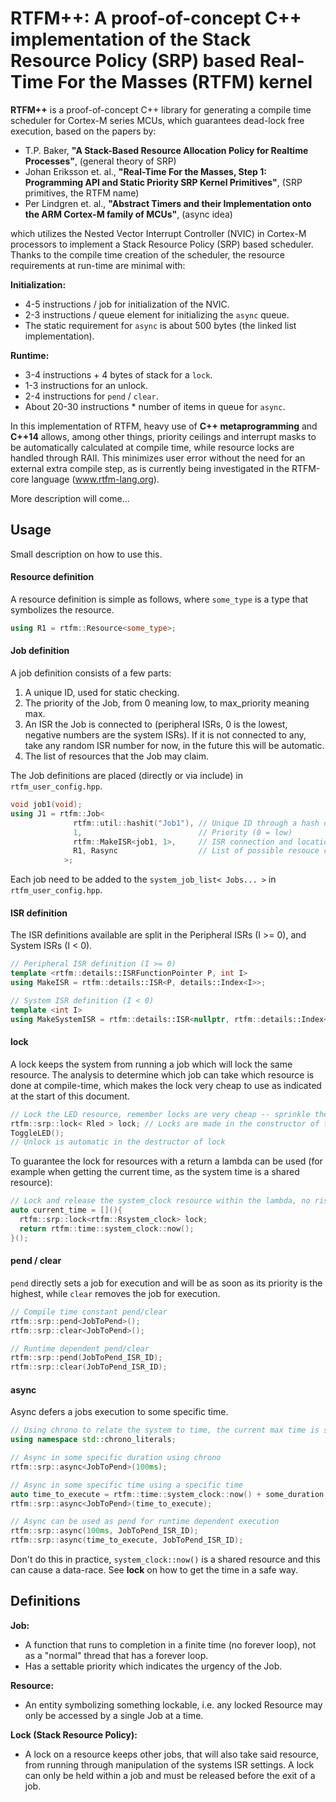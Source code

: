 # RTFM++: A proof-of-concept C++ implementation of the Stack Resource Policy (SRP) based Real-Time For the Masses (RTFM) kernel

**RTFM++** is a proof-of-concept C++ library for generating a compile time
scheduler for Cortex-M series MCUs, which guarantees dead-lock free execution, based on the papers by:

* T.P. Baker, **"A Stack-Based Resource Allocation Policy for Realtime Processes"**, (general theory of SRP)
* Johan Eriksson et. al., **"Real-Time For the Masses, Step 1: Programming API and Static Priority SRP Kernel Primitives"**, (SRP primitives, the RTFM name)
* Per Lindgren et. al., **"Abstract Timers and their Implementation onto the ARM Cortex-M family of MCUs"**, (async idea)

which utilizes the Nested Vector Interrupt Controller (NVIC) in Cortex-M
processors to implement a Stack Resource Policy (SRP) based scheduler. Thanks
to the compile time creation of the scheduler, the resource requirements at
run-time are minimal with:

**Initialization:**

* 4-5 instructions / job for initialization of the NVIC.
* 2-3 instructions / queue element for initializing the `async` queue.
* The static requirement for `async` is about 500 bytes (the linked list implementation).

**Runtime:**

* 3-4 instructions + 4 bytes of stack for a `lock`.
* 1-3 instructions for an unlock.
* 2-4 instructions for `pend` / `clear`.
* About 20-30 instructions * number of items in queue for `async`.

In this implementation of RTFM, heavy use of **C++ metaprogramming** and **C++14** allows, among other things, priority ceilings and interrupt masks to be automatically calculated at compile time, while resource locks are handled through RAII. This minimizes user error without the need for an external extra compile step, as is currently being investigated in the RTFM-core language (www.rtfm-lang.org).

More description will come...


## Usage

Small description on how to use this.

#### Resource definition
A resource definition is simple as follows, where `some_type` is a type that symbolizes the resource.
```C++
using R1 = rtfm::Resource<some_type>;
```

#### Job definition
A job definition consists of a few parts:
  1. A unique ID, used for static checking.
  2. The priority of the Job, from 0 meaning low, to max_priority meaning max.
  3. An ISR the Job is connected to (peripheral ISRs, 0 is the lowest, negative numbers are the system ISRs). If it is not connected to any, take any random ISR number for now, in the future this will be automatic.
  4. The list of resources that the Job may claim.

The Job definitions are placed (directly or via include) in `rtfm_user_config.hpp`.
```C++
void job1(void);
using J1 = rtfm::Job<
              rtfm::util::hashit("Job1"), // Unique ID through a hash of text
              1,                          // Priority (0 = low)
              rtfm::MakeISR<job1, 1>,     // ISR connection and location
              R1, Rasync                  // List of possible resouce claims
            >;
```
Each job need to be added to the `system_job_list< Jobs... >` in `rtfm_user_config.hpp`.

#### ISR definition
The ISR definitions available are split in the Peripheral ISRs (I >= 0), and System ISRs (I < 0).
```C++
// Peripheral ISR definition (I >= 0)
template <rtfm::details::ISRFunctionPointer P, int I>
using MakeISR = rtfm::details::ISR<P, details::Index<I>>;

// System ISR definition (I < 0)
template <int I>
using MakeSystemISR = rtfm::details::ISR<nullptr, rtfm::details::Index<I>>;
```

#### lock
A lock keeps the system from running a job which will lock the same resource.
The analysis to determine which job can take which resource is done at
compile-time, which makes the lock very cheap to use as indicated at the start of this document.
```C++
// Lock the LED resource, remember locks are very cheap -- sprinkle them everywhere!
rtfm::srp::lock< Rled > lock; // Locks are made in the constructor of the lock
ToggleLED();
// Unlock is automatic in the destructor of lock
```

To guarantee the lock for resources with a return a lambda can be used (for
example when getting the current time, as the system time is a shared resource):
```C++
// Lock and release the system_clock resource within the lambda, no risk of a data-race.
auto current_time = [](){
  rtfm::srp::lock<rtfm::Rsystem_clock> lock;
  return rtfm::time::system_clock::now();
}();
```

#### pend / clear
`pend` directly sets a job for execution and will be as soon as its priority is the highest, while `clear` removes the job for execution.
```C++
// Compile time constant pend/clear
rtfm::srp::pend<JobToPend>();
rtfm::srp::clear<JobToPend>();

// Runtime dependent pend/clear
rtfm::srp::pend(JobToPend_ISR_ID);
rtfm::srp::clear(JobToPend_ISR_ID);
```

#### async
Async defers a jobs execution to some specific time.
```C++
// Using chrono to relate the system to time, the current max time is somewhere around 1500 years, depending on MCU :)
using namespace std::chrono_literals;

// Async in some specific duration using chrono
rtfm::srp::async<JobToPend>(100ms);

// Async in some specific time using a specific time
auto time_to_execute = rtfm::time::system_clock::now() + some_duration;
rtfm::srp::async<JobToPend>(time_to_execute);

// Async can be used as pend for runtime dependent execution
rtfm::srp::async(100ms, JobToPend_ISR_ID);
rtfm::srp::async(time_to_execute, JobToPend_ISR_ID);
```
Don't do this in practice, `system_clock::now()` is a shared resource and this
can cause a data-race. See **lock** on how to get the time in a safe way.


## Definitions
**Job:**

* A function that runs to completion in a finite time (no forever loop),
 not as a "normal" thread that has a forever loop.
* Has a settable priority which indicates the urgency of the Job.

**Resource:**

* An entity symbolizing something lockable, i.e. any locked Resource may
only be accessed by a single Job at a time.

**Lock (Stack Resource Policy):**

* A lock on a resource keeps other jobs, that will also take said resource,
from running through manipulation of the systems ISR settings. A lock can only
be held within a job and must be released before the exit of a job.
